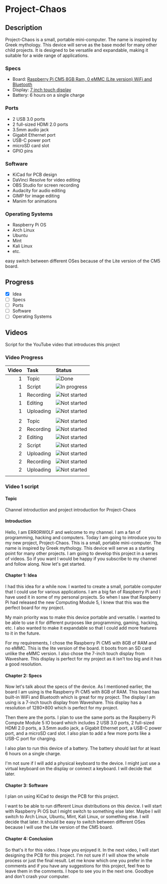 # Project-Chaos

## Description

Project-Chaos is a small, portable mini-computer. The name is inspired by Greek mythology. This device will serve as the base model for many other child projects. It is designed to be versatile and expandable, making it suitable for a wide range of applications.

### Specs

- Board: [Raspberry Pi CM5 8GB Ram, 0 eMMC (Lite version) WiFi and Bluetooth](https://www.raspberrypi.com/products/compute-module-5/?variant=cm5-108000)
- Display: [7 inch touch display](https://www.waveshare.com/product/raspberry-pi/displays/lcd-oled/7ep-caplcd.htm?___SID=U)
- Battery: 6 hours on a single charge

### Ports

- 2 USB 3.0 ports
- 2 full-sized HDMI 2.0 ports
- 3.5mm audio jack
- Gigabit Ethernet port
- USB-C power port
- microSD card slot
- GPIO pins

### Software

- KiCad for PCB design
- DaVinci Resolve for video editing
- OBS Studio for screen recording
- Audacity for audio editing
- GIMP for image editing
- Manim for animations

### Operating Systems

- Raspberry Pi OS
- Arch Linux
- Ubuntu
- Mint
- Kali Linux
- etc.

easy switch between different OSes because of the Lite version of the CM5 board.

## Progress

- [x] Idea
- [ ] Specs
- [ ] Ports
- [ ] Software
- [ ] Operating Systems

## Videos

Script for the YouTube video that introduces this project

### Video Progress

| Video | Task      | Status                                                                     |
| ----: | :-------- | :-------------------------------------------------------------------------- |
|     1 | Topic     | ![Done](https://img.shields.io/badge/Status-Done-brightgreen)               |
|     1 | Script    | ![In progress](https://img.shields.io/badge/Status-In%20progress-yellow)    |
|     1 | Recording | ![Not started](https://img.shields.io/badge/Status-Not%20started-lightgrey) |
|     1 | Editing   | ![Not started](https://img.shields.io/badge/Status-Not%20started-lightgrey) |
|     1 | Uploading | ![Not started](https://img.shields.io/badge/Status-Not%20started-lightgrey) |
|       |           |                                                                             |
|     2 | Topic     | ![Not started](https://img.shields.io/badge/Status-Not%20started-lightgrey) |
|     2 | Recording | ![Not started](https://img.shields.io/badge/Status-Not%20started-lightgrey) |
|     2 | Editing   | ![Not started](https://img.shields.io/badge/Status-Not%20started-lightgrey) |
|     2 | Script    | ![Not started](https://img.shields.io/badge/Status-Not%20started-lightgrey) |
|     2 | Uploading | ![Not started](https://img.shields.io/badge/Status-Not%20started-lightgrey) |
|     2 | Recording | ![Not started](https://img.shields.io/badge/Status-Not%20started-lightgrey) |
|     2 | Uploading | ![Not started](https://img.shields.io/badge/Status-Not%20started-lightgrey) |
|       |           |                                                                             |

### Video 1 script

#### Topic

Channel introduction and project introduction for Project-Chaos

#### Introduction

<!-- First i will describe my idea. Then why I named it this. Plant specs... -->

<!-- My channel name is ERR0RW0LF I'm also going to call me that. This will be the first video on my channel. -->

Hello, I am ERR0RW0LF and welcome to my channel. I am a fan of programming, hacking and computers. Today I am going to introduce you to my new project, Project-Chaos. This is a small, portable mini-computer. The name is inspired by Greek mythology. This device will serve as a starting point for many other projects. I am going to develop this project in a series of videos. So if you want I would be happy if you subscribe to my channel and follow along. Now let's get started.

#### Chapter 1: Idea

I had this idea for a while now. I wanted to create a small, portable computer that I could use for various applications. I am a big fan of Raspberry Pi and I have used it in some of my personal projects. So when I saw that Raspberry Pi had released the new Computing Module 5, I knew that this was the perfect board for my project.

My main priority was to make this device portable and versatile. I wanted to be able to use it for different purposes like programming, gaming, hacking, etc. I also wanted to make it expandable so that I could add more features to it in the future.

For my requirements, I chose the Raspberry Pi CM5 with 8GB of RAM and no eMMC. This is the lite version of the board. It boots from an SD card unlike the eMMC version. I also chose the 7-inch touch display from Waveshare. This display is perfect for my project as it isn't too big and it has a good resolution.

#### Chapter 2: Specs

Now let's talk about the specs of the device. As I mentioned earlier, the board I am using is the Raspberry Pi CM5 with 8GB of RAM. This board has built-in WiFi and Bluetooth which is great for my project. The display I am using is a 7-inch touch display from Waveshare. This display has a resolution of 1280×800 which is perfect for my project.

Then there are the ports. I plan to use the same ports as the Raspberry Pi Compute Module 5 IO board which includes 2 USB 3.0 ports, 2 full-sized HDMI 2.0 ports, a 3.5mm audio jack, a Gigabit Ethernet port, a USB-C power port, and a microSD card slot. I also plan to add a few more ports like a USB-C port for charging.

I also plan to run this device of a battery. The battery should last for at least 6 hours on a single charge.

I'm not sure if I will add a physical keyboard to the device. I might just use a virtual keyboard on the display or connect a keyboard. I will decide that later.

#### Chapter 3: Software

I plan on using KiCad to design the PCB for this project.

I want to be able to run different Linux distributions on this device. I will start with Raspberry Pi OS but I might switch to something else later. Maybe I will switch to Arch Linux, Ubuntu, Mint, Kali Linux, or something else. I will decide that later. It should be easy to switch between different OSes because I will use the Lite version of the CM5 board.

#### Chapter 4: Conclusion

So that's it for this video. I hope you enjoyed it. In the next video, I will start designing the PCB for this project. I'm not sure if I will show the whole process or just the final result. Let me know which one you prefer in the comments and if you have any suggestions for this project, feel free to leave them in the comments. I hope to see you in the next one. Goodbye and don't crash your computer.

<!-- I will probably use a glitch effect for the outro. -->
